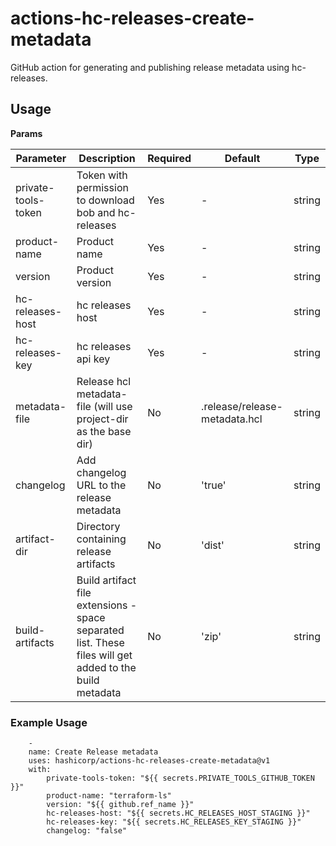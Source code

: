 # actions-hc-releases-create-metadata

GitHub action for generating and publishing release metadata using hc-releases.

## Usage

**Params**

| Parameter          | Description                                                                                             | Required | Default                                                  | Type        |
| ------------------ | --------------------------------------------------------------------------------------------------------| ---------| ---------------------------------------------------------| ------------|
| private-tools-token| Token with permission to download bob and hc-releases                                                   | Yes      | -                                                        | string      |
| product-name       | Product name                                                                                            | Yes      | -                                                        | string      |
| version            | Product version                                                                                         | Yes      | -                                                        | string      |
| hc-releases-host   | hc releases host                                                                                        | Yes      | -                                                        | string      |
| hc-releases-key    | hc releases api key                                                                                     | Yes      | -                                                        | string      |
| metadata-file      | Release hcl metadata-file (will use project-dir as the base dir)                                        | No       | .release/release-metadata.hcl                            | string      |
| changelog          | Add changelog URL to the release metadata                                                               | No       | 'true'		    										 | string      |
| artifact-dir       | Directory containing release artifacts                                                                  | No       | 'dist'                                                   | string      |
| build-artifacts    | Build artifact file extensions - space separated list. These files will get added to the build metadata | No       | 'zip'                                                    | string      |

### Example Usage

```
	-
	name: Create Release metadata
	uses: hashicorp/actions-hc-releases-create-metadata@v1
	with:
		private-tools-token: "${{ secrets.PRIVATE_TOOLS_GITHUB_TOKEN }}"
		product-name: "terraform-ls"
		version: "${{ github.ref_name }}"
		hc-releases-host: "${{ secrets.HC_RELEASES_HOST_STAGING }}"
		hc-releases-key: "${{ secrets.HC_RELEASES_KEY_STAGING }}"
		changelog: "false"
```
